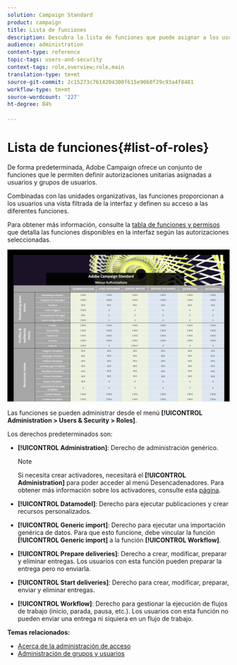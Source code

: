 ```yaml
---
solution: Campaign Standard
product: campaign
title: Lista de funciones
description: Descubra la lista de funciones que puede asignar a los usuarios.
audience: administration
content-type: reference
topic-tags: users-and-security
context-tags: role,overview;role,main
translation-type: tm+mt
source-git-commit: 2c15273c7614204300f615e9060f29c93a4f8481
workflow-type: tm+mt
source-wordcount: '227'
ht-degree: 84%

---
```



# Lista de funciones{#list-of-roles}

De forma predeterminada, Adobe Campaign ofrece un conjunto de funciones que le permiten definir autorizaciones unitarias asignadas a usuarios y grupos de usuarios.

Combinadas con las unidades organizativas, las funciones proporcionan a los usuarios una vista filtrada de la interfaz y definen su acceso a las diferentes funciones.

Para obtener más información, consulte la [tabla de funciones y permisos](/help/administration/using/assets/acs_rights.pdf) que detalla las funciones disponibles en la interfaz según las autorizaciones seleccionadas.

[![imagen](assets/user_management_3.png)](https://experienceleague.adobe.com/docs/campaign-standard/assets/acs_rights.pdf?lang=en)

Las funciones se pueden administrar desde el menú **[!UICONTROL Administration > Users & Security > Roles]**.

Los derechos predeterminados son:

* **[!UICONTROL Administration]**: Derecho de administración genérico.

   >[!NOTE]
   >
   >Si necesita crear activadores, necesitará el **[!UICONTROL Administration]** para poder acceder al menú Desencadenadores. Para obtener más información sobre los activadores, consulte esta [página](../../integrating/using/about-adobe-experience-cloud-triggers.md).

* **[!UICONTROL Datamodel]**: Derecho para ejecutar publicaciones y crear recursos personalizados.
* **[!UICONTROL Generic import]**: Derecho para ejecutar una importación genérica de datos. Para que esto funcione, debe vincular la función **[!UICONTROL Generic import]** a la función **[!UICONTROL Workflow]**.
* **[!UICONTROL Prepare deliveries]**: Derecho a crear, modificar, preparar y eliminar entregas. Los usuarios con esta función pueden preparar la entrega pero no enviarla.
* **[!UICONTROL Start deliveries]**: Derecho para crear, modificar, preparar, enviar y eliminar entregas.
* **[!UICONTROL Workflow]**: Derecho para gestionar la ejecución de flujos de trabajo (inicio, parada, pausa, etc.). Los usuarios con esta función no pueden enviar una entrega ni siquiera en un flujo de trabajo.

**Temas relacionados:**

* [Acerca de la administración de acceso](../../administration/using/about-access-management.md)
* [Administración de grupos y usuarios](../../administration/using/managing-groups-and-users.md)
